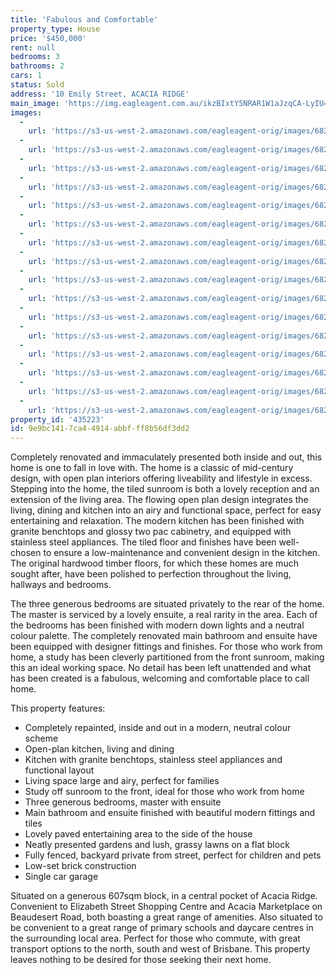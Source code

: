 ```yaml
---
title: 'Fabulous and Comfortable'
property_type: House
price: '$450,000'
rent: null
bedrooms: 3
bathrooms: 2
cars: 1
status: Sold
address: '10 Emily Street, ACACIA RIDGE'
main_image: 'https://img.eagleagent.com.au/ikzBIxtY5NRAR1W1aJzqCA-LyIU=/1280x854/smart/https://s3-us-west-2.amazonaws.com/eagleagent-orig/images/6821918/128206250-image-M.jpg'
images:
  -
    url: 'https://s3-us-west-2.amazonaws.com/eagleagent-orig/images/6821933/128206250-image-P.jpg'
  -
    url: 'https://s3-us-west-2.amazonaws.com/eagleagent-orig/images/6821932/128206250-image-O.jpg'
  -
    url: 'https://s3-us-west-2.amazonaws.com/eagleagent-orig/images/6821931/128206250-image-N.jpg'
  -
    url: 'https://s3-us-west-2.amazonaws.com/eagleagent-orig/images/6821930/128206250-image-L.jpg'
  -
    url: 'https://s3-us-west-2.amazonaws.com/eagleagent-orig/images/6821929/128206250-image-K.jpg'
  -
    url: 'https://s3-us-west-2.amazonaws.com/eagleagent-orig/images/6821928/128206250-image-J.jpg'
  -
    url: 'https://s3-us-west-2.amazonaws.com/eagleagent-orig/images/6821927/128206250-image-I.jpg'
  -
    url: 'https://s3-us-west-2.amazonaws.com/eagleagent-orig/images/6821926/128206250-image-H.jpg'
  -
    url: 'https://s3-us-west-2.amazonaws.com/eagleagent-orig/images/6821925/128206250-image-G.jpg'
  -
    url: 'https://s3-us-west-2.amazonaws.com/eagleagent-orig/images/6821924/128206250-image-F.jpg'
  -
    url: 'https://s3-us-west-2.amazonaws.com/eagleagent-orig/images/6821923/128206250-image-E.jpg'
  -
    url: 'https://s3-us-west-2.amazonaws.com/eagleagent-orig/images/6821922/128206250-image-D.jpg'
  -
    url: 'https://s3-us-west-2.amazonaws.com/eagleagent-orig/images/6821921/128206250-image-C.jpg'
  -
    url: 'https://s3-us-west-2.amazonaws.com/eagleagent-orig/images/6821920/128206250-image-B.jpg'
  -
    url: 'https://s3-us-west-2.amazonaws.com/eagleagent-orig/images/6821919/128206250-image-A.jpg'
  -
    url: 'https://s3-us-west-2.amazonaws.com/eagleagent-orig/images/6821918/128206250-image-M.jpg'
property_id: '435223'
id: 9e9bc141-7ca4-4914-abbf-ff8b56df3dd2
---
```

Completely renovated and immaculately presented both inside and out, this home is one to fall in love with. The home is a classic of mid-century design, with open plan interiors offering liveability and lifestyle in excess. Stepping into the home, the tiled sunroom is both a lovely reception and an extension of the living area. The flowing open plan design integrates the living, dining and kitchen into an airy and functional space, perfect for easy entertaining and relaxation. The modern kitchen has been finished with granite benchtops and glossy two pac cabinetry, and equipped with stainless steel appliances. The tiled floor and finishes have been well-chosen to ensure a low-maintenance and convenient design in the kitchen. The original hardwood timber floors, for which these homes are much sought after, have been polished to perfection throughout the living, hallways and bedrooms.

The three generous bedrooms are situated privately to the rear of the home. The master is serviced by a lovely ensuite, a real rarity in the area. Each of the bedrooms has been finished with modern down lights and a neutral colour palette. The completely renovated main bathroom and ensuite have been equipped with designer fittings and finishes. For those who work from home, a study has been cleverly partitioned from the front sunroom, making this an ideal working space. No detail has been left unattended and what has been created is a fabulous, welcoming and comfortable place to call home.

This property features:

*  Completely repainted, inside and out in a modern, neutral colour scheme
*  Open-plan kitchen, living and dining
*  Kitchen with granite benchtops, stainless steel appliances and functional layout
*  Living space large and airy, perfect for families
*  Study off sunroom to the front, ideal for those who work from home
*  Three generous bedrooms, master with ensuite
*  Main bathroom and ensuite finished with beautiful modern fittings and tiles
*  Lovely paved entertaining area to the side of the house
*  Neatly presented gardens and lush, grassy lawns on a flat block
*  Fully fenced, backyard private from street, perfect for children and pets
*  Low-set brick construction
*  Single car garage

Situated on a generous 607sqm block, in a central pocket of Acacia Ridge. Convenient to Elizabeth Street Shopping Centre and Acacia Marketplace on Beaudesert Road, both boasting a great range of amenities. Also situated to be convenient to a great range of primary schools and daycare centres in the surrounding local area. Perfect for those who commute, with great transport options to the north, south and west of Brisbane. This property leaves nothing to be desired for those seeking their next home.